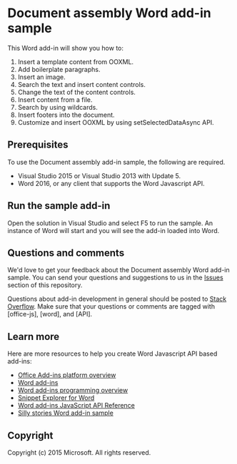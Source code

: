 # <a name="_GoBack"></a>Document assembly Word add-in sample

This Word add-in will show you how to:

1.  Insert a template content from OOXML.
2.  Add boilerplate paragraphs.
3.  Insert an image.
4.  Search the text and insert content controls.
5.  Change the text of the content controls.
6.  Insert content from a file.
7.  Search by using wildcards.
8.  Insert footers into the document.
9.  Customize and insert OOXML by using setSelectedDataAsync API.

## Prerequisites

To use the Document assembly add-in sample, the following are required.

*   Visual Studio 2015 or Visual Studio 2013 with Update 5.
*   Word 2016, or any client that supports the Word Javascript API.

## Run the sample add-in

Open the solution in Visual Studio and select F5 to run the sample. An instance of Word will start and you will see the add-in loaded into Word.

## Questions and comments

We'd love to get your feedback about the Document assembly Word add-in sample. You can send your questions and suggestions to us in the [Issues](https://github.com/OfficeDev/Word-Add-in-DocumentAssembly/issues) section of this repository.

Questions about add-in development in general should be posted to [Stack Overflow](http://stackoverflow.com/questions/tagged/Office365+API). Make sure that your questions or comments are tagged with [office-js], [word], and [API].

## Learn more

Here are more resources to help you create Word Javascript API based add-ins:

*   [Office Add-ins platform overview](https://msdn.microsoft.com/EN-US/library/office/jj220082.aspx)
*   [Word add-ins](https://github.com/OfficeDev/office-js-docs/blob/master/word/word-add-ins.md)
*   [Word add-ins programming overview](https://github.com/OfficeDev/office-js-docs/blob/master/word/word-add-ins-programming-guide.md)
*   [Snippet Explorer for Word](http://officesnippetexplorer.azurewebsites.net/#/snippets/word)
*   [Word add-ins JavaScript API Reference](https://github.com/OfficeDev/office-js-docs/tree/master/word/word-add-ins-javascript-reference)
*   [Silly stories Word add-in sample](https://github.com/OfficeDev/Word-Add-in-SillyStories)

## Copyright

Copyright (c) 2015 Microsoft. All rights reserved.
